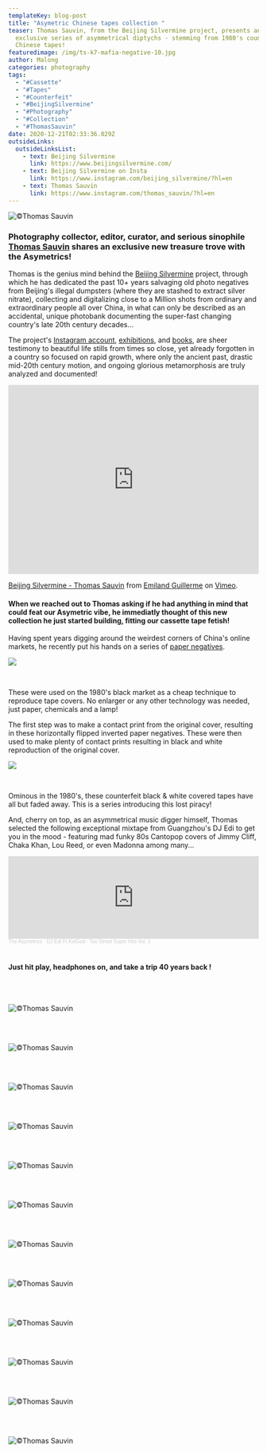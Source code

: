 ```yaml
---
templateKey: blog-post
title: "Asymetric Chinese tapes collection "
teaser: Thomas Sauvin, from the Beijing Silvermine project, presents an
  exclusive series of asymmetrical diptychs - stemming from 1980's counterfeit
  Chinese tapes!
featuredimage: /img/ts-k7-mafia-negative-10.jpg
author: Malong
categories: photography
tags:
  - "#Cassette"
  - "#Tapes"
  - "#Counterfeit"
  - "#BeijingSilvermine"
  - "#Photography"
  - "#Collection"
  - "#ThomasSauvin"
date: 2020-12-21T02:33:36.029Z
outsideLinks:
  outsideLinksList:
    - text: Beijing Silvermine
      link: https://www.beijingsilvermine.com/
    - text: Beijing Silvermine on Insta
      link: https://www.instagram.com/beijing_silvermine/?hl=en
    - text: Thomas Sauvin
      link: https://www.instagram.com/thomas_sauvin/?hl=en
---
```

![](/img/ts-k7-mafia-positive-10.jpg "©Thomas Sauvin")

### Photography collector, editor, curator, and serious sinophile [Thomas Sauvin](https://www.instagram.com/thomas_sauvin/?hl=en) shares an exclusive new treasure trove with the Asymetrics!

Thomas is the genius mind behind the [Beijing Silvermine](https://www.beijingsilvermine.com/) project, through which he has dedicated the past 10+ years salvaging old photo negatives from Beijing's illegal dumpsters (where they are stashed to extract silver nitrate), collecting and digitalizing close to a Million shots from ordinary and extraordinary people all over China, in what can only be described as an accidental, unique photobank documenting the super-fast changing country's late 20th century decades...

The project's [Instagram account](https://www.instagram.com/beijing_silvermine/?hl=en), [exhibitions](https://www.beijingsilvermine.com/exhibitions-news), and [books](https://www.beijingsilvermine.com/photobooks), are sheer testimony to beautiful life stills from times so close, yet already forgotten in a country so focused on rapid growth, where only the ancient past, drastic mid-20th century motion, and ongoing glorious metamorphosis are truly analyzed and documented!

<iframe src="https://player.vimeo.com/video/40689438" width="100%" height="380" frameborder="0" allow="autoplay; fullscreen" allowfullscreen></iframe>
<p><a href="https://vimeo.com/40689438">Beijing Silvermine - Thomas Sauvin</a> from <a href="https://vimeo.com/emiland">Emiland Guillerme</a> on <a href="https://vimeo.com">Vimeo</a>.</p>

#### When we reached out to Thomas asking if he had anything in mind that could feat our Asymetric vibe, he immediatly thought of this new collection he just started building, fitting our cassette tape fetish!

Having spent years digging around the weirdest corners of China's online markets, he recently put his hands on a series of [paper negatives](https://en.wikipedia.org/wiki/Paper_negative).

![](/img/ts-k7-mafia-negative-15.jpg)

<br>

These were used on the 1980's black market as a cheap technique to reproduce tape covers.  No enlarger or any other technology was needed, just paper, chemicals and a lamp!

 The first step was to make a contact print from the original cover, resulting in these horizontally flipped inverted paper negatives. These were then used to make plenty of contact prints resulting in black and white reproduction of the original cover.

![](/img/ts-k7-mafia-positive-15.jpg)

<br>

Ominous in the 1980's, these counterfeit black & white covered tapes have all but faded away. This is a series introducing this lost piracy!

And, cherry on top, as an asymmetrical music digger himself, Thomas selected the following exceptional mixtape from Guangzhou's DJ Edi to get you in the mood - featuring mad funky 80s Cantopop covers of Jimmy Cliff, Chaka Khan, Lou Reed, or even Madonna among many...

<iframe width="100%" height="166" scrolling="no" frameborder="no" allow="autoplay" src="https://w.soundcloud.com/player/?url=https%3A//api.soundcloud.com/tracks/951465112&color=%23ff5500&auto_play=false&hide_related=false&show_comments=true&show_user=true&show_reposts=false&show_teaser=true"></iframe><div style="font-size: 10px; color: #cccccc;line-break: anywhere;word-break: normal;overflow: hidden;white-space: nowrap;text-overflow: ellipsis; font-family: Interstate,Lucida Grande,Lucida Sans Unicode,Lucida Sans,Garuda,Verdana,Tahoma,sans-serif;font-weight: 100;"><a href="https://soundcloud.com/the-asymetrics" title="The Asymetrics" target="_blank" style="color: #cccccc; text-decoration: none;">The Asymetrics</a> · <a href="https://soundcloud.com/the-asymetrics/dj-edi-ft-kidgod-tao-street-super-hits-vol-1" title="DJ Edi Ft KidGod - Tao Street Super Hits Vol. 1" target="_blank" style="color: #cccccc; text-decoration: none;">DJ Edi Ft KidGod - Tao Street Super Hits Vol. 1</a></div>

<br>

#### Just hit play, headphones on, and take a trip 40 years back !

<br>

<br>

![](/img/k7-diptyques-01.jpg "©Thomas Sauvin")

<br>

<br>

![](/img/k7-diptyques-02.jpg "©Thomas Sauvin")

<br>

<br>

![](/img/k7-diptyques-03.jpg "©Thomas Sauvin")

<br>

<br>

![](/img/k7-diptyques-04.jpg "©Thomas Sauvin")

<br>

<br>

![](/img/k7-diptyques-05.jpg "©Thomas Sauvin")

<br>

<br>

![](/img/k7-diptyques-06.jpg "©Thomas Sauvin")

<br>

<br>

![](/img/k7-diptyques-07.jpg "©Thomas Sauvin")

<br>

<br>

![](/img/k7-diptyques-08.jpg "©Thomas Sauvin")

<br>

<br>

![](/img/k7-diptyques-09.jpg "©Thomas Sauvin")

<br>

<br>

![](/img/k7-diptyques-10.jpg "©Thomas Sauvin")

<br>

<br>

![](/img/k7-diptyques-11.jpg "©Thomas Sauvin")

<br>

<br>

![](/img/k7-diptyques-12.jpg "©Thomas Sauvin")